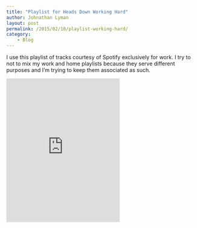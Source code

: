 ```yaml
---
title: "Playlist for Heads Down Working Hard"
author: Johnathan Lyman
layout: post
permalink: /2015/02/10/playlist-working-hard/
category:
    - Blog
---
```


I use this playlist of tracks courtesy of Spotify exclusively for work. I try to not to mix my work and home playlists because they serve different purposes and I’m trying to keep them associated as such.

<iframe src="https://embed.spotify.com/?uri=spotify:user:spotify:playlist:2ujjMpFriZ2nayLmrD1Jgl" width="300" height="380" frameborder="0" allowtransparency="true"></iframe>

